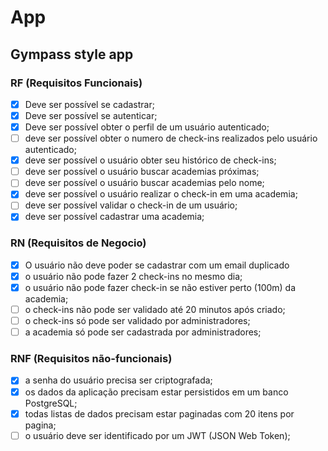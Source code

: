 # App

## Gympass style app

### RF (Requisitos Funcionais)

 - [x] Deve ser possível se cadastrar;
 - [x] Deve ser possível se autenticar;
 - [x] Deve ser possível obter o perfil de um usuário autenticado;
 - [ ] deve ser possível obter o numero de check-ins realizados pelo usuário autenticado;
 - [x] deve ser possível o usuário obter seu histórico de check-ins;
 - [ ] deve ser possível  o usuário buscar academias próximas;
 - [ ] deve ser possível o usuário buscar academias pelo nome;
 - [x] deve ser possível o usuário realizar o check-in em uma academia;
 - [ ] deve ser possível validar o check-in de um usuário;
 - [x] deve ser possível cadastrar uma academia;

### RN (Requisitos de Negocio)

- [x] O usuário não deve poder se cadastrar com um email duplicado
- [x] o usuário não pode fazer 2 check-ins no mesmo dia;
- [x] o usuário não pode fazer check-in se não estiver perto (100m) da academia;
- [ ] o check-ins não pode ser validado até 20 minutos após criado;
- [ ] o check-ins só pode ser validado por administradores;
- [ ] a academia só pode ser cadastrada por administradores;

### RNF (Requisitos não-funcionais)

- [x]  a senha do usuário precisa ser criptografada;
- [x] os dados da aplicação precisam estar persistidos em um banco PostgreSQL;
- [x] todas listas de dados precisam estar paginadas com 20  itens por pagina;
- [ ] o usuário deve ser identificado por um JWT (JSON Web Token);